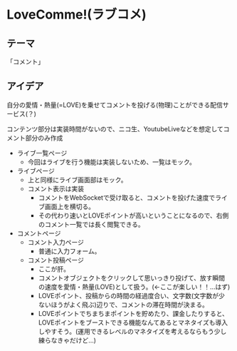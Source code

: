 # LoveComme!(ラブコメ)

## テーマ

「コメント」

## アイデア

自分の愛情・熱量(=LOVE)を乗せてコメントを投げる(物理)ことができる配信サービス(？)

コンテンツ部分は実装時間がないので、ニコ生、YoutubeLiveなどを想定してコメント部分のみ作成

- ライブ一覧ページ
    - 今回はライブを行う機能は実装しないため、一覧はモック。
- ライブページ
    - 上と同様にライブ画面部はモック。
    - コメント表示は実装
        - コメントをWebSocketで受け取ると、コメントを投げた速度でライブ画面上を横切る。
        - その代わり速いとLOVEポイントが高いということになるので、右側のコメント一覧では長く閲覧できる。
- コメントページ
    - コメント入力ページ
        - 普通に入力フォーム。
    - コメント投稿ページ
        - ここが肝。
        - コメントオブジェクトをクリックして思いっきり投げて、放す瞬間の速度を愛情・熱量(LOVE)として扱う。(←ここが楽しい！！…はず)
        - LOVEポイント、投稿からの時間の経過度合い、文字数(文字数が少ないほうがよく飛ぶ)辺りで、コメントの滞在時間が決まる。
        - LOVEポイントでちまちまポイントを貯めたり、課金したりすると、LOVEポイントをブーストできる機能なんてあるとマネタイズも導入しやすそう。(運用できるレベルのマネタイズを考えるならもう少し練らなきゃだけど…)
